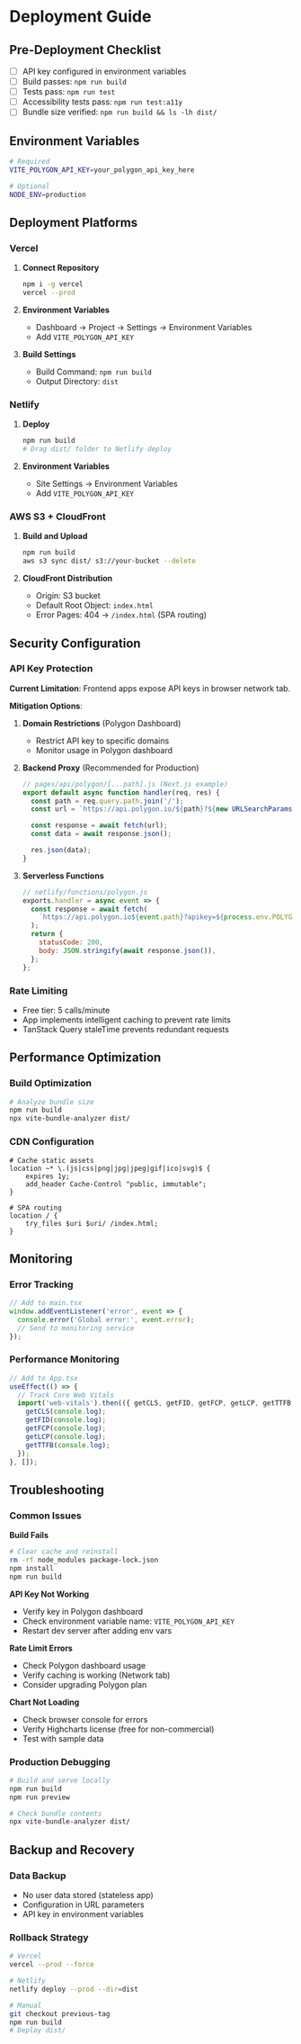 # Deployment Guide

## Pre-Deployment Checklist

- [ ] API key configured in environment variables
- [ ] Build passes: `npm run build`
- [ ] Tests pass: `npm run test`
- [ ] Accessibility tests pass: `npm run test:a11y`
- [ ] Bundle size verified: `npm run build && ls -lh dist/`

## Environment Variables

```bash
# Required
VITE_POLYGON_API_KEY=your_polygon_api_key_here

# Optional
NODE_ENV=production
```

## Deployment Platforms

### Vercel

1. **Connect Repository**

   ```bash
   npm i -g vercel
   vercel --prod
   ```

2. **Environment Variables**
   - Dashboard → Project → Settings → Environment Variables
   - Add `VITE_POLYGON_API_KEY`

3. **Build Settings**
   - Build Command: `npm run build`
   - Output Directory: `dist`

### Netlify

1. **Deploy**

   ```bash
   npm run build
   # Drag dist/ folder to Netlify deploy
   ```

2. **Environment Variables**
   - Site Settings → Environment Variables
   - Add `VITE_POLYGON_API_KEY`

### AWS S3 + CloudFront

1. **Build and Upload**

   ```bash
   npm run build
   aws s3 sync dist/ s3://your-bucket --delete
   ```

2. **CloudFront Distribution**
   - Origin: S3 bucket
   - Default Root Object: `index.html`
   - Error Pages: 404 → `/index.html` (SPA routing)

## Security Configuration

### API Key Protection

**Current Limitation**: Frontend apps expose API keys in browser network tab.

**Mitigation Options**:

1. **Domain Restrictions** (Polygon Dashboard)
   - Restrict API key to specific domains
   - Monitor usage in Polygon dashboard

2. **Backend Proxy** (Recommended for Production)

   ```javascript
   // pages/api/polygon/[...path].js (Next.js example)
   export default async function handler(req, res) {
     const path = req.query.path.join('/');
     const url = `https://api.polygon.io/${path}?${new URLSearchParams(req.query).toString()}&apikey=${process.env.POLYGON_API_KEY}`;

     const response = await fetch(url);
     const data = await response.json();

     res.json(data);
   }
   ```

3. **Serverless Functions**
   ```javascript
   // netlify/functions/polygon.js
   exports.handler = async event => {
     const response = await fetch(
       `https://api.polygon.io${event.path}?apikey=${process.env.POLYGON_API_KEY}`
     );
     return {
       statusCode: 200,
       body: JSON.stringify(await response.json()),
     };
   };
   ```

### Rate Limiting

- Free tier: 5 calls/minute
- App implements intelligent caching to prevent rate limits
- TanStack Query staleTime prevents redundant requests

## Performance Optimization

### Build Optimization

```bash
# Analyze bundle size
npm run build
npx vite-bundle-analyzer dist/
```

### CDN Configuration

```nginx
# Cache static assets
location ~* \.(js|css|png|jpg|jpeg|gif|ico|svg)$ {
    expires 1y;
    add_header Cache-Control "public, immutable";
}

# SPA routing
location / {
    try_files $uri $uri/ /index.html;
}
```

## Monitoring

### Error Tracking

```javascript
// Add to main.tsx
window.addEventListener('error', event => {
  console.error('Global error:', event.error);
  // Send to monitoring service
});
```

### Performance Monitoring

```javascript
// Add to App.tsx
useEffect(() => {
  // Track Core Web Vitals
  import('web-vitals').then(({ getCLS, getFID, getFCP, getLCP, getTTFB }) => {
    getCLS(console.log);
    getFID(console.log);
    getFCP(console.log);
    getLCP(console.log);
    getTTFB(console.log);
  });
}, []);
```

## Troubleshooting

### Common Issues

**Build Fails**

```bash
# Clear cache and reinstall
rm -rf node_modules package-lock.json
npm install
npm run build
```

**API Key Not Working**

- Verify key in Polygon dashboard
- Check environment variable name: `VITE_POLYGON_API_KEY`
- Restart dev server after adding env vars

**Rate Limit Errors**

- Check Polygon dashboard usage
- Verify caching is working (Network tab)
- Consider upgrading Polygon plan

**Chart Not Loading**

- Check browser console for errors
- Verify Highcharts license (free for non-commercial)
- Test with sample data

### Production Debugging

```bash
# Build and serve locally
npm run build
npm run preview

# Check bundle contents
npx vite-bundle-analyzer dist/
```

## Backup and Recovery

### Data Backup

- No user data stored (stateless app)
- Configuration in URL parameters
- API key in environment variables

### Rollback Strategy

```bash
# Vercel
vercel --prod --force

# Netlify
netlify deploy --prod --dir=dist

# Manual
git checkout previous-tag
npm run build
# Deploy dist/
```

